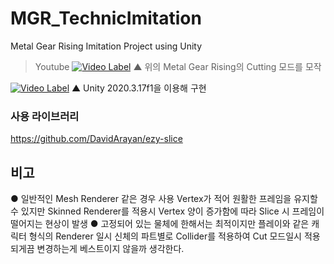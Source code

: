 # MGR_TechnicImitation
Metal Gear Rising Imitation Project using Unity

> Youtube
[![Video Label](http://img.youtube.com/vi/fyFgXkA2caZVQnON/0.jpg)](https://youtu.be/0jz6ftRAWWWNhEbV)
▲ 위의 Metal Gear Rising의 Cutting 모드를 모작

[![Video Label](http://img.youtube.com/vi/Si52V8eWYmU/0.jpg)](https://youtu.be/Si52V8eWYmU)
▲ Unity 2020.3.17f1을 이용해 구현

### 사용 라이브러리
https://github.com/DavidArayan/ezy-slice

## 비고
● 일반적인 Mesh Renderer 같은 경우 사용 Vertex가 적어 원활한 프레임을 유지할수 있지만 Skinned Renderer를 적용시 Vertex 양이 증가함에 따라 Slice 시 프레임이 떨어지는 현상이 발생
● 고정되어 있는 물체에 한해서는 최적이지만 플레이와 같은 캐릭터 형식의 Renderer 일시 신체의 파트별로 Collider를 적용하여 Cut 모드일시 적용되게끔 변경하는게 베스트이지 않을까 생각한다.
